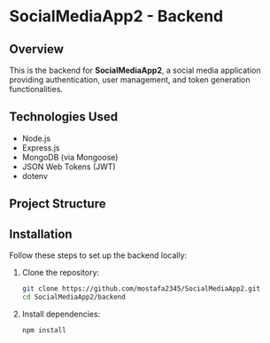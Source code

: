 # SocialMediaApp2 - Backend

## Overview
This is the backend for **SocialMediaApp2**, a social media application providing authentication, user management, and token generation functionalities.

## Technologies Used
- Node.js
- Express.js
- MongoDB (via Mongoose)
- JSON Web Tokens (JWT)
- dotenv

## Project Structure

## Installation
Follow these steps to set up the backend locally:

1. Clone the repository:
   ```sh
   git clone https://github.com/mostafa2345/SocialMediaApp2.git
   cd SocialMediaApp2/backend
2. Install dependencies:
     ```sh
   npm install
